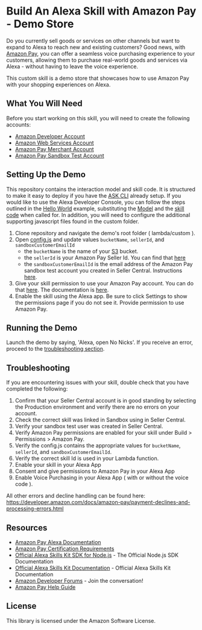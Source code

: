 # Build An Alexa Skill with Amazon Pay - Demo Store
Do you currently sell goods or services on other channels but want to expand to Alexa to reach new and existing customers? Good news, with [Amazon Pay](https://developer.amazon.com/alexa-skills-kit/make-money/amazon-pay), you can offer a seamless voice purchasing experience to your customers, allowing them to purchase real-world goods and services via Alexa - without having to leave the voice experience.

This custom skill is a demo store that showcases how to use Amazon Pay with your shopping experiences on Alexa.

## What You Will Need
Before you start working on this skill, you will need to create the following accounts:
*  [Amazon Developer Account](http://developer.amazon.com/alexa)
*  [Amazon Web Services Account](http://aws.amazon.com/)
*  [Amazon Pay Merchant Account](https://pay.amazon.com/signup)
*  [Amazon Pay Sandbox Test Account](https://www.youtube.com/watch?v=m5teEFRZB8A)

## Setting Up the Demo
This repository contains the interaction model and skill code. It is structured to make it easy to deploy if you have the [ASK CLI](https://developer.amazon.com/docs/smapi/quick-start-alexa-skills-kit-command-line-interface.html) already setup. If you would like to use the Alexa Developer Console, you can follow the steps outlined in the [Hello World](https://github.com/alexa/skill-sample-nodejs-hello-world) example, substituting the [Model](./models/en-US.json) and the [skill code](./lambda/custom/index.js) when called for. In addition, you will need to configure the additional supporting javascript files found in the custom folder.

1. Clone repository and navigate the demo's root folder ( lambda/custom ).
1. Open [config.js](./lambda/custom/config.js) and update values `bucketName`, `sellerId`, and `sandboxCustomerEmailId`
   * the `bucketName` is the name of your [S3](https://aws.amazon.com/s3/) bucket.
   * the `sellerId` is your Amazon Pay Seller Id. You can find that [here](https://youtu.be/oHp4Hv5_MBA?t=38)
   * the `sandboxCustomerEmailId` is the email address of the Amazon Pay sandbox test account you created in Seller Central. Instructions [here](https://www.youtube.com/watch?v=m5teEFRZB8A).
1. Give your skill permission to use your Amazon Pay account. You can do that [here](https://sellercentral.amazon.com/external-payments/integration/alexa/). The documentation is [here](https://developer.amazon.com/docs/amazon-pay/integrate-skill-with-amazon-pay-v2.html).
1. Enable the skill using the Alexa app. Be sure to click Settings to show the permissions page if you do not see it. Provide permission to use Amazon Pay.

## Running the Demo
Launch the demo by saying, 'Alexa, open No Nicks'. If you receive an error, proceed to the [troubleshooting section](#troubleshooting).

## Troubleshooting

If you are encountering issues with your skill, double check that you have completed the following:

1. Confirm that your Seller Central account is in good standing by selecting the Production environment and verify there are no errors on your account.
1. Check the correct skill was linked in Sandbox using in Seller Central.
1. Verify your sandbox test user was created in Seller Central.
1. Verify Amazon Pay permissions are enabled for your skill under Build > Permissions > Amazon Pay.
1. Verify the config.js contains the appropriate values for `bucketName`, `sellerId`, and `sandboxCustomerEmailId`.
1. Verify the correct skill Id is used in your Lambda function.
1. Enable your skill in your Alexa App
1. Consent and give permissions to Amazon Pay in your Alexa App
1. Enable Voice Purchasing in your Alexa App ( with or without the voice code ).

All other errors and decline handling can be found here: https://developer.amazon.com/docs/amazon-pay/payment-declines-and-processing-errors.html

## Resources
* [Amazon Pay Alexa Documentation](https://developer.amazon.com/docs/amazon-pay/amazon-pay-overview.html)
* [Amazon Pay Certification Requirements](https://developer.amazon.com/docs/amazon-pay/certify-skill-with-amazon-pay.html)
* [Official Alexa Skills Kit SDK for Node.js](https://ask-sdk-for-nodejs.readthedocs.io/en/latest/) - The Official Node.js SDK Documentation
* [Official Alexa Skills Kit Documentation](https://developer.amazon.com/docs/ask-overviews/build-skills-with-the-alexa-skills-kit.html) - Official Alexa Skills Kit Documentation
* [Amazon Developer Forums](https://forums.developer.amazon.com/spaces/423/index.html) - Join the conversation!
* [Amazon Pay Help Guide](https://pay.amazon.com/us/help)


## License

This library is licensed under the Amazon Software License.